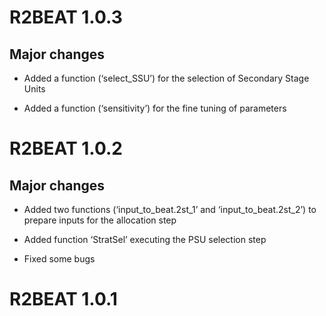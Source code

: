 
<!-- NEWS.md is generated from NEWS.Rmd. Please edit NEWS.Rmd file -->

# R2BEAT 1.0.3

## Major changes

-   Added a function (‘select\_SSU’) for the selection of Secondary
    Stage Units

-   Added a function (‘sensitivity’) for the fine tuning of parameters

# R2BEAT 1.0.2

## Major changes

-   Added two functions (‘input\_to\_beat.2st\_1’ and
    ‘input\_to\_beat.2st\_2’) to prepare inputs for the allocation step

-   Added function ‘StratSel’ executing the PSU selection step

-   Fixed some bugs

# R2BEAT 1.0.1
